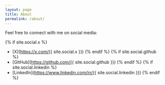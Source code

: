 ```yaml
---
layout: page
title: About
permalink: /about/
---
```


Feel free to connect with me on social media:

{% if site.social.x %}
- [X](https://x.com/{{ site.social.x }})
{% endif %}
{% if site.social.github %}
- [GitHub](https://github.com/{{ site.social.github }})
{% endif %}
{% if site.social.linkedin %}
- [LinkedIn](https://www.linkedin.com/in/{{ site.social.linkedin }})
{% endif %}

